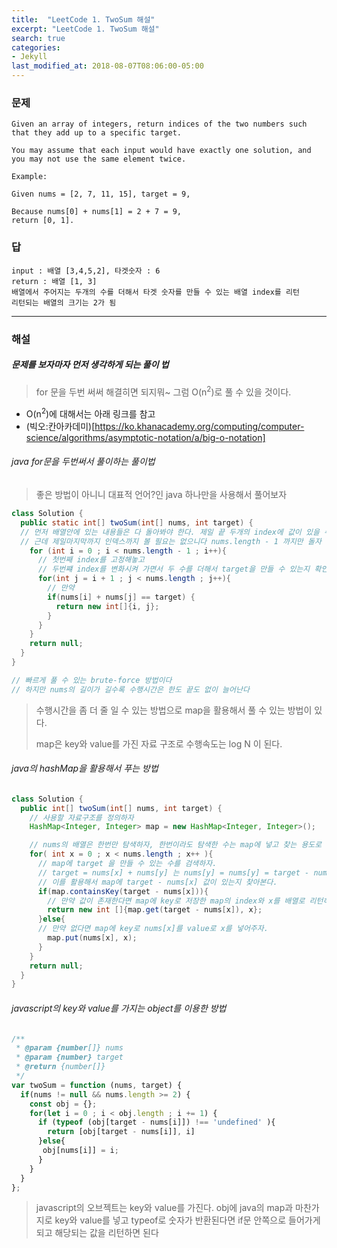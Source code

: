 ```yaml
---
title:  "LeetCode 1. TwoSum 해설"
excerpt: "LeetCode 1. TwoSum 해설"
search: true
categories:
- Jekyll
last_modified_at: 2018-08-07T08:06:00-05:00
---
```

### 문제
~~~
Given an array of integers, return indices of the two numbers such that they add up to a specific target.

You may assume that each input would have exactly one solution, and you may not use the same element twice.

Example:

Given nums = [2, 7, 11, 15], target = 9,

Because nums[0] + nums[1] = 2 + 7 = 9,
return [0, 1].
~~~

### 답
~~~
input : 배열 [3,4,5,2], 타겟숫자 : 6
return : 배열 [1, 3]
배열에서 주어지는 두개의 수를 더해서 타겟 숫자를 만들 수 있는 배열 index를 리턴
리턴되는 배열의 크기는 2가 됨
~~~

* * *

### 해설

##### 문제를 보자마자 먼저 생각하게 되는 풀이 법
> for 문을 두번 써써 해결히면 되지뭐~ 그럼 O(n<sup>2</sup>)로 풀 수 있을 것이다.
*  O(n<sup>2</sup>)에 대해서는 아래 링크를 참고
* (빅오:칸아카데미)[https://ko.khanacademy.org/computing/computer-science/algorithms/asymptotic-notation/a/big-o-notation]


###### java for문을 두번써서 풀이하는 풀이법
> 좋은 방법이 아니니 대표적 언어?인 java 하나만을 사용해서 풀어보자

~~~java
class Solution {
  public static int[] twoSum(int[] nums, int target) {
  // 먼저 배열안에 있는 내용들은 다 돌아봐야 한다. 제일 끝 두개의 index에 값이 있을 수도 있으니까
  // 근데 제일마지막까지 인덱스까지 볼 필요는 없으니다 nums.length - 1 까지만 돌자
    for (int i = 0 ; i < nums.length - 1 ; i++){
      // 첫번째 index를 고정해놓고
      // 두번쨰 index를 변화시켜 가면서 두 수를 더해서 target을 만들 수 있는지 확인해보자
      for(int j = i + 1 ; j < nums.length ; j++){
        // 만약
        if(nums[i] + nums[j] == target) {
          return new int[]{i, j};
        }
      }
    }
    return null;
  }
}

// 빠르게 풀 수 있는 brute-force 방법이다
// 하지만 nums의 길이가 길수록 수행시간은 한도 끝도 없이 늘어난다
~~~

> 수행시간을 좀 더 줄 일 수 있는 방법으로 map을 활용해서 풀 수 있는 방법이 있다.
>
> map은 key와 value를 가진 자료 구조로 수행속도는 log N 이 된다.
>

###### java의 hashMap을 활용해서 푸는 방법
~~~java
class Solution {
  public int[] twoSum(int[] nums, int target) {
    // 사용할 자료구조를 정의하자
    HashMap<Integer, Integer> map = new HashMap<Integer, Integer>();

    // nums의 배열은 한번만 탐색하자, 한번이라도 탐색한 수는 map에 넣고 찾는 용도로 사용할 것이다
    for( int x = 0 ; x < nums.length ; x++ ){
      // map에 target 을 만들 수 있는 수를 검색하자.
      // target = nums[x] + nums[y] 는 nums[y] = nums[y] = target - nums[x]이다
      // 이를 활용해서 map에 target - nums[x] 값이 있는지 찾아본다.
      if(map.containsKey(target - nums[x])){
        // 만약 값이 존재한다면 map에 key로 저장한 map의 index와 x를 배열로 리턴하면 된다.
        return new int []{map.get(target - nums[x]), x};
      }else{
      // 만약 없다면 map에 key로 nums[x]를 value로 x를 넣어주자.
        map.put(nums[x], x);
      }
    }
    return null;
  }
}
~~~

###### javascript의 key와 value를 가지는 object를 이용한 방법
~~~js
/**
 * @param {number[]} nums
 * @param {number} target
 * @return {number[]}
 */
var twoSum = function (nums, target) {
  if(nums != null && nums.length >= 2) {
    const obj = {};
    for(let i = 0 ; i < obj.length ; i += 1) {
      if (typeof (obj[target - nums[i]]) !== 'undefined' ){
        return [obj[target - nums[i]], i]
      }else{
       obj[nums[i]] = i;
      }
    }
  }
};
~~~
> javascript의 오브젝트는 key와 value를 가진다. obj에 java의 map과 마찬가지로 key와 value를 넣고
typeof로 숫자가 반환된다면 if문 안쪽으로 들어가게 되고 해당되는 값을 리턴하면 된다
